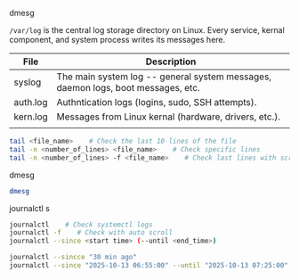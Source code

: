 dmesg

`/var/log` is the central log storage directory on Linux. Every service, kernal component, and system process writes its messages here.

| File     | Description                                                                      |
| -------- | -------------------------------------------------------------------------------- |
| syslog   | The main system log -- general system messages, daemon logs, boot messages, etc. |
| auth.log | Authntication logs (logins, sudo, SSH attempts).                                 |
| kern.log | Messages from Linux kernal (hardware, drivers, etc.).                            |
|          |                                                                                  |

```bash
tail <file_name>    # Check the last 10 lines of the file
tail -n <number_of_lines> <file_name>    # Check specific lines
tail -n <number_of_lines> -f <file_name>    # Check last lines with scroll
```

dmesg

```bash
dmesg
```

journalctl s

```bash
journalctl    # Check systemctl logs
journalctl -f    # Check with auto scroll
journalctl --since <start time> (--until <end_time>)
```

```bash
journalctl --sincce "30 min ago"
journalctl --since "2025-10-13 06:55:00" --until "2025-10-13 07:25:00"
```
